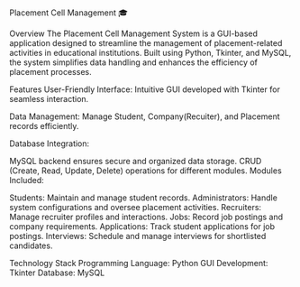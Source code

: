 Placement Cell Management 🎓

Overview
The Placement Cell Management System is a GUI-based application designed to streamline the management of placement-related activities in educational institutions. Built using Python, Tkinter, and MySQL, the system simplifies data handling and enhances the efficiency of placement processes.


Features
User-Friendly Interface: Intuitive GUI developed with Tkinter for seamless interaction.

Data Management: Manage Student, Company(Recuiter), and Placement records efficiently.

Database Integration:

MySQL backend ensures secure and organized data storage.
CRUD (Create, Read, Update, Delete) operations for different modules.
Modules Included:

Students: Maintain and manage student records.
Administrators: Handle system configurations and oversee placement activities.
Recruiters: Manage recruiter profiles and interactions.
Jobs: Record job postings and company requirements.
Applications: Track student applications for job postings.
Interviews: Schedule and manage interviews for shortlisted candidates.




Technology Stack
Programming Language: Python
GUI Development: Tkinter
Database: MySQL
